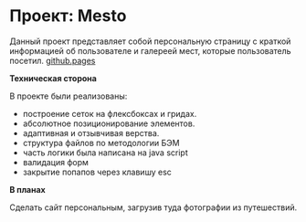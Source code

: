 # Проект: Mesto

Данный проект представляет собой персональную страницу с краткой информацией об пользователе и галереей мест, которые пользователь посетил. [github.pages](https://kale0n.github.io/mesto/)

**Техническая сторона**

В проекте были реализованы:
 * построение сеток на флексбоксах и гридах. 
 * абсолютное позиционирование элементов. 
 * адаптивная и отзывчивая верства. 
 * структура файлов по методологии БЭМ
 * часть логики была написана на java script
 * валидация форм
 * закрытие попапов через клавишу esc

**В планах**

Сделать сайт персональным, загрузив туда фотографии из путешествий. 